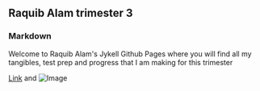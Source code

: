 ## Raquib Alam trimester 3 



### Markdown

Welcome to Raquib Alam's Jykell Github Pages where you will find all my tangibles, test prep and progress that I am making for this trimester



[Link](url) and ![Image](src)

